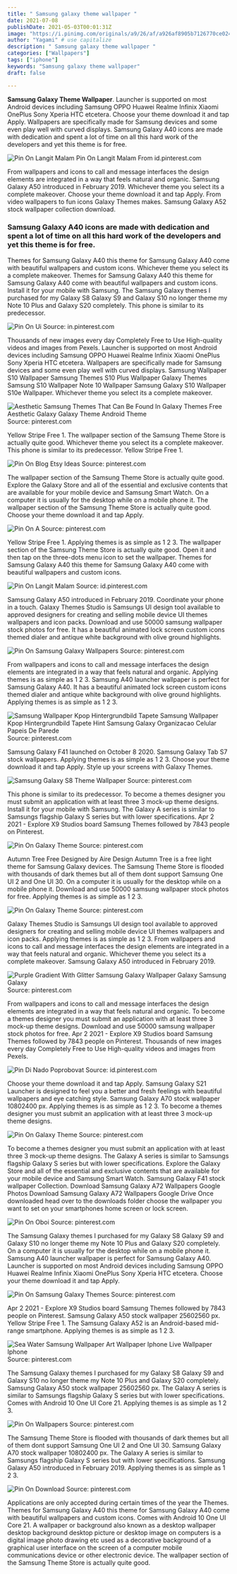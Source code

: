 ```yaml
---
title: " Samsung galaxy theme wallpaper "
date: 2021-07-08
publishDate: 2021-05-03T00:01:31Z
image: "https://i.pinimg.com/originals/a9/26/af/a926af8905b7126770ce0247d0265631.jpg"
author: "Yagami" # use capitalize
description: " Samsung galaxy theme wallpaper "
categories: ["Wallpapers"]
tags: ["iphone"]
keywords: "Samsung galaxy theme wallpaper"
draft: false

---
```



**Samsung Galaxy Theme Wallpaper**. Launcher is supported on most Android devices including Samsung OPPO Huawei Realme Infinix Xiaomi OnePlus Sony Xperia HTC etcetera. Choose your theme download it and tap Apply. Wallpapers are specifically made for Samsung devices and some even play well with curved displays. Samsung Galaxy A40 icons are made with dedication and spent a lot of time on all this hard work of the developers and yet this theme is for free.

![Pin On Langit Malam](https://i.pinimg.com/originals/4e/57/e5/4e57e534208943c647c03ff8028c3523.png "Pin On Langit Malam")
Pin On Langit Malam From id.pinterest.com


From wallpapers and icons to call and message interfaces the design elements are integrated in a way that feels natural and organic. Samsung Galaxy A50 introduced in February 2019. Whichever theme you select its a complete makeover. Choose your theme download it and tap Apply. From video wallpapers to fun icons Galaxy Themes makes. Samsung Galaxy A52 stock wallpaper collection download.

### Samsung Galaxy A40 icons are made with dedication and spent a lot of time on all this hard work of the developers and yet this theme is for free.

Themes for Samsung Galaxy A40 this theme for Samsung Galaxy A40 come with beautiful wallpapers and custom icons. Whichever theme you select its a complete makeover. Themes for Samsung Galaxy A40 this theme for Samsung Galaxy A40 come with beautiful wallpapers and custom icons. Install it for your mobile with Samsung. The Samsung Galaxy themes I purchased for my Galaxy S8 Galaxy S9 and Galaxy S10 no longer theme my Note 10 Plus and Galaxy S20 completely. This phone is similar to its predecessor.


![Pin On Ui](https://i.pinimg.com/originals/82/e5/9d/82e59d930bb2baa8d15cd6b793842b70.jpg "Pin On Ui")
Source: in.pinterest.com

Thousands of new images every day Completely Free to Use High-quality videos and images from Pexels. Launcher is supported on most Android devices including Samsung OPPO Huawei Realme Infinix Xiaomi OnePlus Sony Xperia HTC etcetera. Wallpapers are specifically made for Samsung devices and some even play well with curved displays. Samsung Wallpaper S10 Wallpaper Samsung Themes S10 Plus Wallpaper Galaxy Themes Samsung S10 Wallpaper Note 10 Wallpaper Samsung Galaxy S10 Wallpaper S10e Wallpaper. Whichever theme you select its a complete makeover.

![Aesthetic Samsung Themes That Can Be Found In Galaxy Themes Free Aesthetic Galaxy Galaxy Theme Android Theme](https://i.pinimg.com/736x/45/d6/1f/45d61f072516e65fbd1a77dcfd41e593.jpg "Aesthetic Samsung Themes That Can Be Found In Galaxy Themes Free Aesthetic Galaxy Galaxy Theme Android Theme")
Source: pinterest.com

Yellow Stripe Free 1. The wallpaper section of the Samsung Theme Store is actually quite good. Whichever theme you select its a complete makeover. This phone is similar to its predecessor. Yellow Stripe Free 1.

![Pin On Blog Etsy Ideas](https://i.pinimg.com/736x/0d/73/49/0d7349dd694fd285654700141ab948c0.jpg "Pin On Blog Etsy Ideas")
Source: pinterest.com

The wallpaper section of the Samsung Theme Store is actually quite good. Explore the Galaxy Store and all of the essential and exclusive contents that are available for your mobile device and Samsung Smart Watch. On a computer it is usually for the desktop while on a mobile phone it. The wallpaper section of the Samsung Theme Store is actually quite good. Choose your theme download it and tap Apply.

![Pin On A](https://i.pinimg.com/originals/b3/26/97/b32697c9640474d7721098a7a3178df9.png "Pin On A")
Source: pinterest.com

Yellow Stripe Free 1. Applying themes is as simple as 1 2 3. The wallpaper section of the Samsung Theme Store is actually quite good. Open it and then tap on the three-dots menu icon to set the wallpaper. Themes for Samsung Galaxy A40 this theme for Samsung Galaxy A40 come with beautiful wallpapers and custom icons.

![Pin On Langit Malam](https://i.pinimg.com/originals/4e/57/e5/4e57e534208943c647c03ff8028c3523.png "Pin On Langit Malam")
Source: id.pinterest.com

Samsung Galaxy A50 introduced in February 2019. Coordinate your phone in a touch. Galaxy Themes Studio is Samsungs UI design tool available to approved designers for creating and selling mobile device UI themes wallpapers and icon packs. Download and use 50000 samsung wallpaper stock photos for free. It has a beautiful animated lock screen custom icons themed dialer and antique white background with olive ground highlights.

![Pin On Samsung Galaxy Wallpapers](https://i.pinimg.com/originals/b6/27/53/b62753c54483071ea6636abea319e531.jpg "Pin On Samsung Galaxy Wallpapers")
Source: pinterest.com

From wallpapers and icons to call and message interfaces the design elements are integrated in a way that feels natural and organic. Applying themes is as simple as 1 2 3. Samsung A40 launcher wallpaper is perfect for Samsung Galaxy A40. It has a beautiful animated lock screen custom icons themed dialer and antique white background with olive ground highlights. Applying themes is as simple as 1 2 3.

![Samsung Wallpaper Kpop Hintergrundbild Tapete Samsung Wallpaper Kpop Hintergrundbild Tapete Hint Samsung Galaxy Organizacao Celular Papeis De Parede](https://i.pinimg.com/736x/82/ac/34/82ac34c7012f916377b94abef702a00b.jpg "Samsung Wallpaper Kpop Hintergrundbild Tapete Samsung Wallpaper Kpop Hintergrundbild Tapete Hint Samsung Galaxy Organizacao Celular Papeis De Parede")
Source: pinterest.com

Samsung Galaxy F41 launched on October 8 2020. Samsung Galaxy Tab S7 stock wallpapers. Applying themes is as simple as 1 2 3. Choose your theme download it and tap Apply. Style up your screens with Galaxy Themes.

![Samsung Galaxy S8 Theme Wallpaper](https://i.pinimg.com/originals/34/62/32/346232c458fb7a4cbf2bf6c1d4d0cb03.jpg "Samsung Galaxy S8 Theme Wallpaper")
Source: pinterest.com

This phone is similar to its predecessor. To become a themes designer you must submit an application with at least three 3 mock-up theme designs. Install it for your mobile with Samsung. The Galaxy A series is similar to Samsungs flagship Galaxy S series but with lower specifications. Apr 2 2021 - Explore X9 Studios board Samsung Themes followed by 7843 people on Pinterest.

![Pin On Galaxy Theme](https://i.pinimg.com/originals/6f/1e/e4/6f1ee4912bfe8bdf0426b111e3f9136f.jpg "Pin On Galaxy Theme")
Source: pinterest.com

Autumn Tree Free Designed by Aire Design Autumn Tree is a free light theme for Samsung Galaxy devices. The Samsung Theme Store is flooded with thousands of dark themes but all of them dont support Samsung One UI 2 and One UI 30. On a computer it is usually for the desktop while on a mobile phone it. Download and use 50000 samsung wallpaper stock photos for free. Applying themes is as simple as 1 2 3.

![Pin On Galaxy Theme](https://i.pinimg.com/originals/ff/cd/d0/ffcdd0a150e7b7133effcfecbbdd08ef.jpg "Pin On Galaxy Theme")
Source: pinterest.com

Galaxy Themes Studio is Samsungs UI design tool available to approved designers for creating and selling mobile device UI themes wallpapers and icon packs. Applying themes is as simple as 1 2 3. From wallpapers and icons to call and message interfaces the design elements are integrated in a way that feels natural and organic. Whichever theme you select its a complete makeover. Samsung Galaxy A50 introduced in February 2019.

![Purple Gradient With Glitter Samsung Galaxy Wallpaper Galaxy Samsung Galaxy](https://i.pinimg.com/originals/da/23/a8/da23a82509ce10b1443bdd1577b195b8.jpg "Purple Gradient With Glitter Samsung Galaxy Wallpaper Galaxy Samsung Galaxy")
Source: pinterest.com

From wallpapers and icons to call and message interfaces the design elements are integrated in a way that feels natural and organic. To become a themes designer you must submit an application with at least three 3 mock-up theme designs. Download and use 50000 samsung wallpaper stock photos for free. Apr 2 2021 - Explore X9 Studios board Samsung Themes followed by 7843 people on Pinterest. Thousands of new images every day Completely Free to Use High-quality videos and images from Pexels.

![Pin Di Nado Poprobovat](https://i.pinimg.com/originals/0d/f1/33/0df133ab520f9f8ba4a1e09170e05909.jpg "Pin Di Nado Poprobovat")
Source: id.pinterest.com

Choose your theme download it and tap Apply. Samsung Galaxy S21 Launcher is designed to feel you a better and fresh feelings with beautiful wallpapers and eye catching style. Samsung Galaxy A70 stock wallpaper 10802400 px. Applying themes is as simple as 1 2 3. To become a themes designer you must submit an application with at least three 3 mock-up theme designs.

![Pin On Galaxy Theme](https://i.pinimg.com/originals/c4/b7/6c/c4b76c32c153b7250bc1abf4ff13d3ef.jpg "Pin On Galaxy Theme")
Source: pinterest.com

To become a themes designer you must submit an application with at least three 3 mock-up theme designs. The Galaxy A series is similar to Samsungs flagship Galaxy S series but with lower specifications. Explore the Galaxy Store and all of the essential and exclusive contents that are available for your mobile device and Samsung Smart Watch. Samsung Galaxy F41 stock wallpaper Collection. Download Samsung Galaxy A72 Wallpapers Google Photos Download Samsung Galaxy A72 Wallpapers Google Drive Once downloaded head over to the downloads folder choose the wallpaper you want to set on your smartphones home screen or lock screen.

![Pin On Oboi](https://i.pinimg.com/originals/5f/8d/1b/5f8d1b7d0b3dcdcb4bc6902b42dfecdb.jpg "Pin On Oboi")
Source: pinterest.com

The Samsung Galaxy themes I purchased for my Galaxy S8 Galaxy S9 and Galaxy S10 no longer theme my Note 10 Plus and Galaxy S20 completely. On a computer it is usually for the desktop while on a mobile phone it. Samsung A40 launcher wallpaper is perfect for Samsung Galaxy A40. Launcher is supported on most Android devices including Samsung OPPO Huawei Realme Infinix Xiaomi OnePlus Sony Xperia HTC etcetera. Choose your theme download it and tap Apply.

![Pin On Samsung Galaxy Themes](https://i.pinimg.com/originals/f1/f3/2c/f1f32c980e0b7bcd47d758ccc84fb049.jpg "Pin On Samsung Galaxy Themes")
Source: pinterest.com

Apr 2 2021 - Explore X9 Studios board Samsung Themes followed by 7843 people on Pinterest. Samsung Galaxy A50 stock wallpaper 25602560 px. Yellow Stripe Free 1. The Samsung Galaxy A52 is an Android-based mid-range smartphone. Applying themes is as simple as 1 2 3.

![Sea Water Samsung Wallpaper Art Wallpaper Iphone Live Wallpaper Iphone](https://i.pinimg.com/originals/18/c7/e7/18c7e76c0a87e5daa9b2a74b288c25fe.jpg "Sea Water Samsung Wallpaper Art Wallpaper Iphone Live Wallpaper Iphone")
Source: pinterest.com

The Samsung Galaxy themes I purchased for my Galaxy S8 Galaxy S9 and Galaxy S10 no longer theme my Note 10 Plus and Galaxy S20 completely. Samsung Galaxy A50 stock wallpaper 25602560 px. The Galaxy A series is similar to Samsungs flagship Galaxy S series but with lower specifications. Comes with Android 10 One UI Core 21. Applying themes is as simple as 1 2 3.

![Pin On Wallpapers](https://i.pinimg.com/originals/5f/ab/7c/5fab7c9d524ebe570a909d8fdbc59f21.jpg "Pin On Wallpapers")
Source: pinterest.com

The Samsung Theme Store is flooded with thousands of dark themes but all of them dont support Samsung One UI 2 and One UI 30. Samsung Galaxy A70 stock wallpaper 10802400 px. The Galaxy A series is similar to Samsungs flagship Galaxy S series but with lower specifications. Samsung Galaxy A50 introduced in February 2019. Applying themes is as simple as 1 2 3.

![Pin On Download](https://i.pinimg.com/originals/a9/26/af/a926af8905b7126770ce0247d0265631.jpg "Pin On Download")
Source: pinterest.com

Applications are only accepted during certain times of the year the Themes. Themes for Samsung Galaxy A40 this theme for Samsung Galaxy A40 come with beautiful wallpapers and custom icons. Comes with Android 10 One UI Core 21. A wallpaper or background also known as a desktop wallpaper desktop background desktop picture or desktop image on computers is a digital image photo drawing etc used as a decorative background of a graphical user interface on the screen of a computer mobile communications device or other electronic device. The wallpaper section of the Samsung Theme Store is actually quite good.

